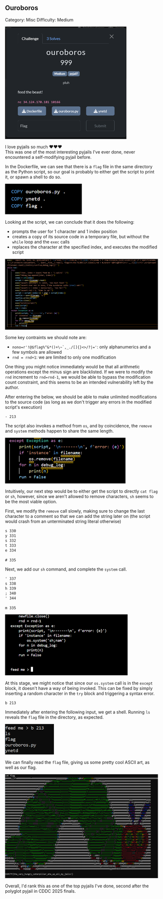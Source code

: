 ## Ouroboros

Category: Misc
Difficulty: Medium

<img src="images/challenge.png" width=400/>

I love pyjails so much ❤❤❤  
This was one of the most interesting pyjails I've ever done, never encountered a self-modifying pyjail before.


In the Dockerfile, we can see that there is a `flag` file in the same directory as the Python script, so our goal is probably to either get the script to print it, or spawn a shell to do so.

<img src="images/dockerfile.png" height=100>


Looking at the script, we can conclude that it does the following:
- prompts the user for 1 character and 1 index position
- creates a copy of its source code in a temporary file, but without the `while` loop and the `exec` calls
- replaces the character at the specified index, and executes the modified script

<img src="images/source.png" width=600/>

Some key contraints we should note are:
- ``nono=r'!@$flag%^&*()+\~`,_./[]{}<>/?|='``: only alphanumerics and a few symbols are allowed
- `rnd = rnd+1`: we are limited to only one modification

One thing you might notice immediately would be that all arithmetic operations except the minus sign are blacklisted. If we were to modify the `rnd` increment to `rnd=rnd-1`, we would be able to bypass the modification count constraint, and this seems to be an intended vulnerability left by the author.


After entering the below, we should be able to make unlimited modifications to the source code (as long as we don't trigger any errors in the modified script's execution)

```
- 213
```


The script also invokes a method from `os`, and by coincidence, the `remove` and `system` methods happen to share the same length. 

<img src="images/os.png" height=150/>

Intuitively, our next step would be to either get the script to directly `cat flag` or `sh`, however, since we aren't allowed to remove characters, `sh` seems to be the most viable option.

First, we modify the `remove` call slowly, making sure to change the last character to a comment so that we can add the string later on (the script would crash from an unterminated string literal otherwise)

```
s 330
y 331
s 332
t 333
e 334

# 335
```

Next, we add our `sh` command, and complete the `system` call.

```
' 337
s 338
h 339
; 340
' 344

m 335
```

<img src="images/modified.png" height=200>

At this stage, we might notice that since our `os.system` call is in the `except` block, it doesn't have a way of being invoked. This can be fixed by simply inserting a random character in the `try` block and triggering a syntax error.

```
b 213
```

Immediately after entering the following input, we get a shell. Running `ls` reveals the `flag` file in the directory, as expected.

<img src="images/shell.png" height=100>

We can finally read the `flag` file, giving us some pretty cool ASCII art, as well as our flag.

<img src="images/flag.png" width=600>

Overall, I'd rank this as one of the top pyjails I've done, second after the polyglot pyjail in CDDC 2025 finals.